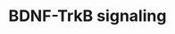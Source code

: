 ---
annotations:
- id: PW:0000572
  parent: signaling pathway
  type: Pathway Ontology
  value: brain-derived neurotrophic factor signaling pathway
- id: CL:0000540
  parent: animal cell
  type: Cell Type Ontology
  value: neuron
- id: PW:0000003
  parent: signaling pathway
  type: Pathway Ontology
  value: signaling pathway
authors:
- AARandCo
- AlexanderPico
- Mkutmon
- Khanspers
- Eweitz
description: 'Brain-derived neurotrophic factor (BDNF) is an important neurotrophin
  for the regulation of synaptic activity. BDNF-TrkB signaling, TrkB being the receptor
  of BDNF, is involved in transcription, translation, and trafficking of proteins
  in the various stages of synaptic development and evidence indicates that it also
  plays a significant role in synaptic plasticity, the ability of synapses to strengthen
  or weaken over time. Synaptic plasticity has been associated with learning and memory
  development. These functions are carried out through three pathways: mitogen-activated
  protein kinase (MAPK), phospholipase CG (PLC/PLCG), and phosphatidylinositol 3-kinase
  (PI3K). Pi3K and MAPK have crucial roles in the protein translation and transport
  caused by synaptic activity. PLCG regulates intracellular levels of Ca2+, which
  drives gene transcription through cyclic AMP. Evidence strongly indicates that abnormal
  levels of BDNF leads to significant developmental and neurodegenerative diseases
  by disrupting neural development and function. An understanding of how the BDNF-TrkB
  pathway regulates synaptic activity and plasticity is essential to an understanding
  of how we can effectively treat genetic disruptions of this pathway that lead to
  terrible neurodevelopmental diseases.  Proteins on this pathway have targeted assays
  available via the [https://assays.cancer.gov/available_assays?wp_id=WP3676 CPTAC
  Assay Portal]'
last-edited: 2021-05-14
organisms:
- Homo sapiens
redirect_from:
- /index.php/Pathway:WP3676
- /instance/WP3676
- /instance/WP3676_rr116809
revision: r116809
schema-jsonld:
- '@context': https://schema.org/
  '@id': https://wikipathways.github.io/pathways/WP3676.html
  '@type': Dataset
  creator:
    '@type': Organization
    name: WikiPathways
  description: 'Brain-derived neurotrophic factor (BDNF) is an important neurotrophin
    for the regulation of synaptic activity. BDNF-TrkB signaling, TrkB being the receptor
    of BDNF, is involved in transcription, translation, and trafficking of proteins
    in the various stages of synaptic development and evidence indicates that it also
    plays a significant role in synaptic plasticity, the ability of synapses to strengthen
    or weaken over time. Synaptic plasticity has been associated with learning and
    memory development. These functions are carried out through three pathways: mitogen-activated
    protein kinase (MAPK), phospholipase CG (PLC/PLCG), and phosphatidylinositol 3-kinase
    (PI3K). Pi3K and MAPK have crucial roles in the protein translation and transport
    caused by synaptic activity. PLCG regulates intracellular levels of Ca2+, which
    drives gene transcription through cyclic AMP. Evidence strongly indicates that
    abnormal levels of BDNF leads to significant developmental and neurodegenerative
    diseases by disrupting neural development and function. An understanding of how
    the BDNF-TrkB pathway regulates synaptic activity and plasticity is essential
    to an understanding of how we can effectively treat genetic disruptions of this
    pathway that lead to terrible neurodevelopmental diseases.  Proteins on this pathway
    have targeted assays available via the [https://assays.cancer.gov/available_assays?wp_id=WP3676
    CPTAC Assay Portal]'
  keywords:
  - 4E-BP1
  - AKT
  - ARC
  - Adenyl Cyclase
  - BDNF
  - BRAF
  - CREB
  - Ca2+
  - CamMKIII
  - DAG
  - GAB1
  - GAB2
  - GRB2
  - HOMER
  - HRAS
  - IP3
  - KRAS
  - MAPK/Erk
  - MEK
  - MTOR
  - Mnk1
  - NMDAR
  - NRAS
  - PI3K
  - PLCG
  - PSD95
  - RHEB
  - Rsk
  - SHC
  - SOS
  - TRPC3
  - TRPC6
  - TSC1
  - TSC2
  - TrkB
  - cAMP
  - p70S6
  license: CC0
  name: BDNF-TrkB signaling
seo: CreativeWork
title: BDNF-TrkB signaling
wpid: WP3676
---